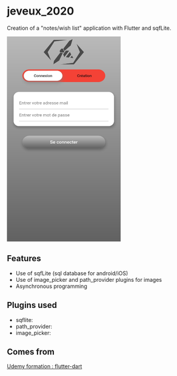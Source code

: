 # jeveux_2020

Creation of a "notes/wish list" application with Flutter and sqfLite.

<img src="https://github.com/88hitman/flutter_social/blob/master/assets/ss0.jpg" alt="How example looks" width="300" height="540">


## Features

- Use of sqfLite (sql database for android/iOS)
- Use of image_picker and path_provider plugins for images
- Asynchronous programming


## Plugins used

- sqflite:
- path_provider:
- image_picker:


## Comes from

[Udemy formation : flutter-dart](https://www.udemy.com/course/flutter-dart-creez-des-applications-pour-ios-et-android/)
